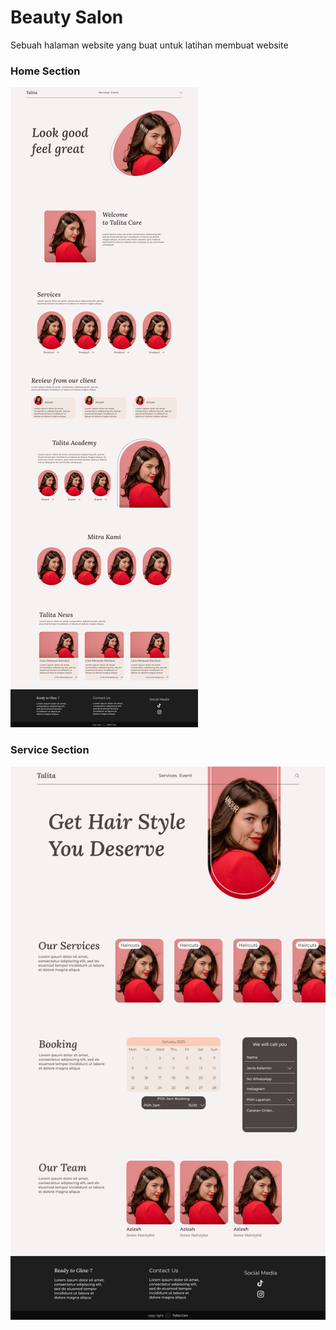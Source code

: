 # Beauty Salon
Sebuah halaman website yang buat untuk latihan membuat website

### Home Section
![Home Screenshot](assets/images/readme/home.png)

### Service Section
![Kids Screenshot](assets/images/readme/service.png)


